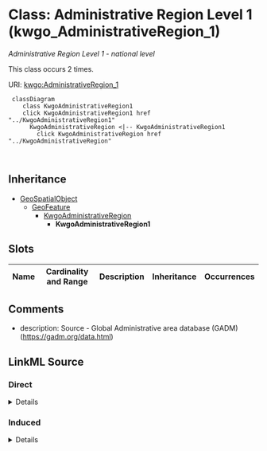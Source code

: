 

# Class: Administrative Region Level 1 (kwgo_AdministrativeRegion_1)


_Administrative Region Level 1 - national level_






This class occurs 2 times.


URI: [kwgo:AdministrativeRegion_1](http://stko-kwg.geog.ucsb.edu/lod/ontology/AdministrativeRegion_1)






```mermaid
 classDiagram
    class KwgoAdministrativeRegion1
    click KwgoAdministrativeRegion1 href "../KwgoAdministrativeRegion1"
      KwgoAdministrativeRegion <|-- KwgoAdministrativeRegion1
        click KwgoAdministrativeRegion href "../KwgoAdministrativeRegion"
      
      
```





## Inheritance
* [GeoSpatialObject](../classes/GeoSpatialObject.md)
    * [GeoFeature](../classes/GeoFeature.md)
        * [KwgoAdministrativeRegion](../classes/KwgoAdministrativeRegion.md)
            * **KwgoAdministrativeRegion1**



## Slots

| Name | Cardinality and Range | Description | Inheritance | Occurrences |
| ---  | --- | --- | --- | --- |









## Comments

* description: Source - Global Administrative area database (GADM) (https://gadm.org/data.html)






## LinkML Source

<!-- TODO: investigate https://stackoverflow.com/questions/37606292/how-to-create-tabbed-code-blocks-in-mkdocs-or-sphinx -->

### Direct

<details>

```yaml
name: kwgo_AdministrativeRegion_1
description: Administrative Region Level 1 - national level
title: Administrative Region Level 1
comments:
- 'description: Source - Global Administrative area database (GADM) (https://gadm.org/data.html)'
from_schema: okns:kwg
is_a: kwgo_AdministrativeRegion
class_uri: kwgo:AdministrativeRegion_1

```
</details>

### Induced

<details>

```yaml
name: kwgo_AdministrativeRegion_1
description: Administrative Region Level 1 - national level
title: Administrative Region Level 1
comments:
- 'description: Source - Global Administrative area database (GADM) (https://gadm.org/data.html)'
from_schema: okns:kwg
is_a: kwgo_AdministrativeRegion
class_uri: kwgo:AdministrativeRegion_1

```
</details>